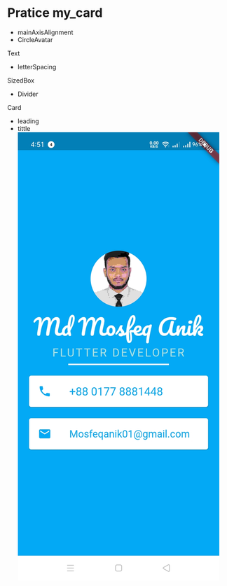 # Pratice my_card

- mainAxisAlignment
- CircleAvatar


Text

- letterSpacing

SizedBox
 
  - Divider


Card
 - leading
 - tittle
![Image of Md Mosfeq Anik Card](https://github.com/mosfeqanik/MyCard/blob/main/mycard.jpg)
